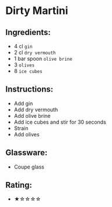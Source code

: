 # Dirty Martini

## Ingredients:
- 4 cl `gin`
- 2 cl `dry vermouth`
- 1 bar spoon `olive brine`
- 3 `olives`
- 8 `ice cubes`

## Instructions:
- Add gin
- Add dry vermouth
- Add olive brine
- Add ice cubes and stir for 30 seconds
- Strain
- Add olives

## Glassware:
- Coupe glass

## Rating:
- ★☆☆☆☆